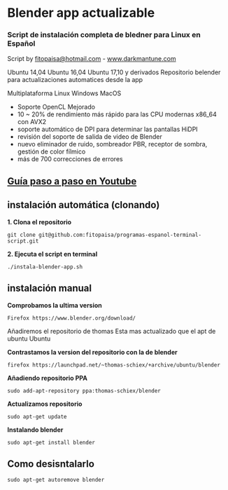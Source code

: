 # Blender app actualizable

### Script de instalación completa de bledner para Linux en Español
Script by fitopaisa@hotmail.com - www.darkmantune.com

Ubuntu 14,04 Ubuntu 16,04 Ubuntu 17,10 y derivados 
Repositorio belender para actualizaciones automatices desde la app 

Multiplataforma
Linux Windows MacOS

- Soporte OpenCL Mejorado
- 10 ~ 20% de rendimiento más rápido para las CPU modernas x86_64 con AVX2
- soporte automático de DPI para determinar las pantallas HiDPI
- revisión del soporte de salida de video de Blender
- nuevo eliminador de ruido, sombreador PBR, receptor de sombra, gestión de color fílmico
- más de 700 correcciones de errores 

## [Guía paso a paso en Youtube](https://youtu.be/DNUt-C8pNhg)



## instalación automática (clonando)
**1. Clona el repositorio**
```
git clone git@github.com:fitopaisa/programas-espanol-terminal-script.git
```
**2. Ejecuta el script en terminal**
```
./instala-blender-app.sh
```




## instalación manual

**Comprobamos la ultima version**
```
Firefox https://www.blender.org/download/ 
```

Añadiremos el repositorio de thomas 
Esta mas actualizado que el apt de ubuntu Ubuntu

**Contrastamos la version del repositorio con la de blender**
```
firefox https://launchpad.net/~thomas-schiex/+archive/ubuntu/blender
```

**Añadiendo repositorio PPA**
```
sudo add-apt-repository ppa:thomas-schiex/blender
```

**Actualizamos repositorio**
```
sudo apt-get update 
```

**Instalando blender**
```
sudo apt-get install blender
```





## Como desisntalarlo
```
sudo apt-get autoremove blender
```
